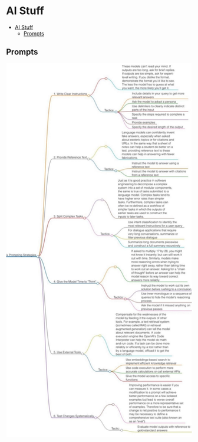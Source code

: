 # AI Stuff

- [AI Stuff](#ai-stuff)
  - [Prompts](#prompts)

## Prompts

![Prompting AI Tips](AI_Prompts_Tips.jpeg)
